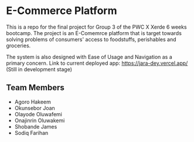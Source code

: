 # E-Commerce Platform 
This is a repo for the final project for Group 3 of the PWC X Xerde 6 weeks bootcamp. The project is an E-Comemrce platform that is target towards solving problems of consumers' access to foodstuffs, perishables and groceries.

The system is also designed with Ease of Usage and Navigation as a primary concern.
Link to current deployed app: https://jara-dey.vercel.app/ (Still in development stage)


## Team Members
* Agoro Hakeem
* Okunsebor Joan
* Olayode Oluwafemi
* Onajinrin Oluwakemi
* Shobande James
* Sodiq Farihan
